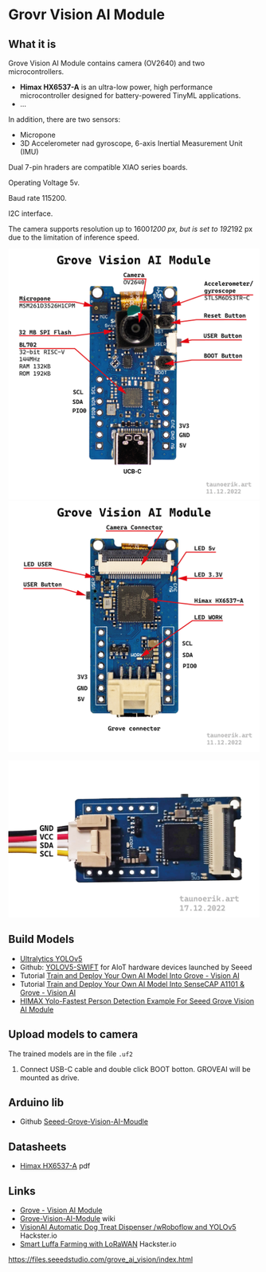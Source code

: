 # Grovr Vision AI Module

## What it is

Grove Vision AI Module contains camera (OV2640) and two microcontrollers.

- **Himax HX6537-A** is an ultra-low power, high performance microcontroller designed for battery-powered TinyML applications.
- ...

In addition, there are two sensors:

- Micropone
- 3D Accelerometer nad gyroscope,  6-axis Inertial Measurement Unit (IMU)

Dual 7-pin hraders are compatible XIAO series boards.

Operating Voltage 5v.

Baud rate 115200.

I2C interface.

The camera supports resolution up to 1600*1200 px, but is set to 192*192 px  due to the limitation of inference speed.

![Vision AI Module Front](img/Grove_vision_ai-01.jpg)
![Vision AI Module Back](img/Grove_vision_ai-02.jpg)

![Grove pins](img/Grove_pins-01.jpg)

## Build Models

- [Ultralytics YOLOv5](https://ultralytics.com/yolov5)
- Github: [YOLOV5-SWIFT](https://github.com/Seeed-Studio/yolov5-swift) for AIoT hardware devices launched by Seeed
- Tutorial [Train and Deploy Your Own AI Model Into Grove - Vision AI](https://wiki.seeedstudio.com/Train-Deploy-AI-Model/)
- Tutorial [Train and Deploy Your Own AI Model Into SenseCAP A1101 & Grove - Vision AI](https://wiki.seeedstudio.com/Train-Deploy-AI-Model-A1101-Grove-Vision-AI/)
- [HIMAX Yolo-Fastest Person Detection Example For Seeed Grove Vision AI Module](https://github.com/HimaxSmartSensing/WE_I_Plus_User_Examples/tree/main/HIMAX_Yolo_Fastest_Person_Detection_Example_For_Grove_AI)

## Upload models to camera

The trained models are in the file `.uf2`

1. Connect USB-C cable and double click BOOT botton. GROVEAI will be mounted as drive.

## Arduino lib

- Github [Seeed-Grove-Vision-AI-Moudle](https://github.com/limengdu/Seeed-Grove-Vision-AI-Moudle)

## Datasheets

- [Himax HX6537-A](datasheets/Himax_HX6537-A09TDIG-1111V_Datasheet.pdf) pdf

## Links

- [Grove - Vision AI Module](https://www.seeedstudio.com/Grove-Vision-AI-Module-p-5457.html)
- [Grove-Vision-AI-Module](https://wiki.seeedstudio.com/Grove-Vision-AI-Module/) wiki
- [VisionAI Automatic Dog Treat Dispenser /wRoboflow and YOLOv5](https://www.hackster.io/satoshiii/visionai-automatic-dog-treat-dispenser-wroboflow-and-yolov5-a71fd2) Hackster.io
- [Smart Luffa Farming with LoRaWAN](https://www.hackster.io/meilily-li/smart-luffa-farming-with-lorawan-b705b0) Hackster.io


https://files.seeedstudio.com/grove_ai_vision/index.html